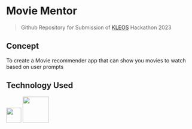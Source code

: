 # Movie Mentor

> Github Repository for Submission of [KLEOS](https://rait.acm.org/kleos/index.html) Hackathon 2023
> <br/>

## Concept

To create a Movie recommender app that can show you movies to watch based on user prompts

## Technology Used

<img src="https://s3.dualstack.us-east-2.amazonaws.com/pythondotorg-assets/media/community/logos/python-logo-only.png" width=40><img/>
<img src="https://pandas.pydata.org/static/img/pandas_secondary_white.svg" width=70><img/>
